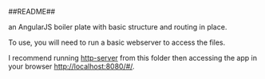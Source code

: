 ##README##

an AngularJS boiler plate with basic structure and routing in place.

To use, you will need to run a basic webserver to access the files.

I recommend running [http-server](https://github.com/nodeapps/http-server "Node HTTP Server") from this folder then accessing the app in your browser [http://localhost:8080/#/](http://localhost:8080/#/).